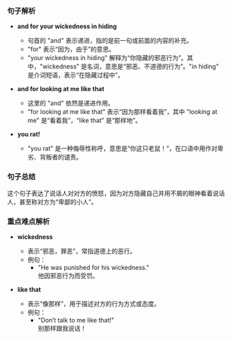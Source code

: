 ### 句子解析

- **and for your wickedness in hiding**  
  - 句首的 "and" 表示递进，指的是前一句或前面的内容的补充。
  - "for" 表示“因为，由于”的意思。
  - "your wickedness in hiding" 解释为“你隐藏的邪恶行为”。其中，"wickedness" 是名词，意思是“邪恶、不道德的行为”。"in hiding" 是介词短语，表示“在隐藏过程中”。

- **and for looking at me like that**  
  - 这里的 "and" 依然是递进作用。
  - "for looking at me like that" 表示“因为那样看着我”，其中 "looking at me" 是“看着我”，“like that” 是“那样地”。
  
- **you rat!**  
  - "you rat" 是一种侮辱性称呼，意思是“你这只老鼠！”，在口语中用作对卑劣、背叛者的谴责。

### 句子总结
这个句子表达了说话人对对方的愤怒，因为对方隐藏自己并用不屑的眼神看着说话人，甚至称对方为“卑鄙的小人”。

### 重点难点解析

- **wickedness**  
  - 表示“邪恶，罪恶”，常指道德上的恶行。
  - 例句：  
    - "He was punished for his wickedness."  
      他因邪恶行为而受罚。

- **like that**  
  - 表示“像那样”，用于描述对方的行为方式或态度。
  - 例句：  
    - "Don’t talk to me like that!"  
      别那样跟我说话！